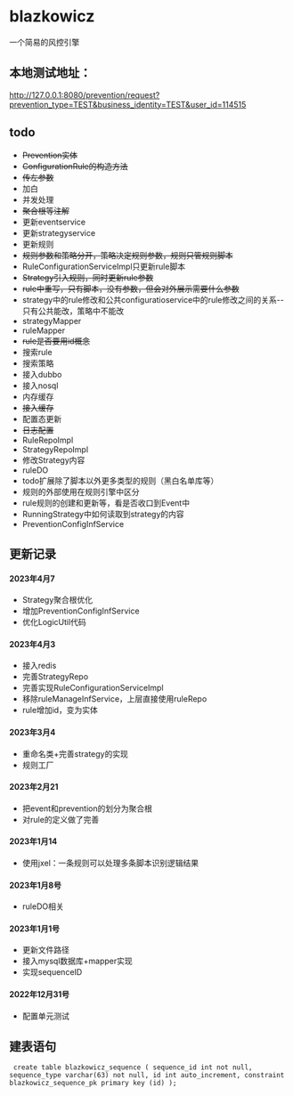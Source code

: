 # blazkowicz

一个简易的风控引擎

## 本地测试地址：

http://127.0.0.1:8080/prevention/request?prevention_type=TEST&business_identity=TEST&user_id=114515

## todo

* ~~Prevention实体~~
* ~~ConfigurationRule的构造方法~~
* ~~传左参数~~
* 加白
* 并发处理
* ~~聚合根等注解~~
* 更新eventservice
* 更新strategyservice
* 更新规则
* ~~规则参数和策略分开，策略决定规则参数，规则只管规则脚本~~
* RuleConfigurationServiceImpl只更新rule脚本
* ~~Strategy引入规则，同时更新rule参数~~
* ~~rule中重写，只有脚本，没有参数，但会对外展示需要什么参数~~
* strategy中的rule修改和公共configuratioservice中的rule修改之间的关系--只有公共能改，策略中不能改
* strategyMapper
* ruleMapper
* ~~rule是否要用id概念~~
* 搜索rule
* 搜索策略
* 接入dubbo
* 接入nosql
* 内存缓存
* ~~接入缓存~~
* 配置态更新
* ~~日志配置~~
* RuleRepoImpl
* StrategyRepoImpl
* 修改Strategy内容
* ruleDO
* todo扩展除了脚本以外更多类型的规则（黑白名单库等）
* 规则的外部使用在规则引擎中区分
* rule规则的创建和更新等，看是否收口到Event中
* RunningStrategy中如何读取到strategy的内容
* PreventionConfigInfService

## 更新记录

#### 2023年4月7

* Strategy聚合根优化
* 增加PreventionConfigInfService
* 优化LogicUtil代码

#### 2023年4月3

* 接入redis
* 完善StrategyRepo
* 完善实现RuleConfigurationServiceImpl
* 移除ruleManageInfService，上层直接使用ruleRepo
* rule增加id，变为实体

#### 2023年3月4

* 重命名类+完善strategy的实现
* 规则工厂

#### 2023年2月21

* 把event和prevention的划分为聚合根
* 对rule的定义做了完善

#### 2023年1月14

* 使用jxel：一条规则可以处理多条脚本识别逻辑结果

#### 2023年1月8号

* ruleDO相关

#### 2023年1月1号

* 更新文件路径
* 接入mysql数据库+mapper实现
* 实现sequenceID

#### 2022年12月31号

* 配置单元测试

## 建表语句

``
create table blazkowicz_sequence
(
sequence_id int not null, sequence_type varchar(63) not null, id int auto_increment, constraint blazkowicz_sequence_pk primary key (id)
);``